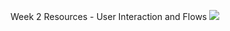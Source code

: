 Week 2 Resources - User Interaction and Flows
![](https://www.evernote.com/shard/s372/sh/ef0317f1-288f-4602-8235-7b2a660d106b/f336cd3105d9b951/res/611bc137-2d57-4109-8aee-5ca2df6a7d9e)
